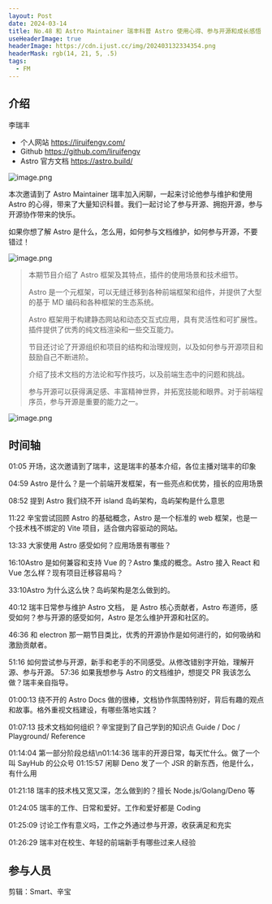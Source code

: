 ```yaml
---
layout: Post
date: 2024-03-14
title: No.48 和 Astro Maintainer 瑞丰科普 Astro 使用心得、参与开源和成长感悟
useHeaderImage: true
headerImage: https://cdn.ijust.cc/img/202403132334354.png
headerMask: rgb(14, 21, 5, .5)
tags:
  - FM
---
```


## 介绍

李瑞丰

- 个人网站 https://liruifengv.com/
- Github https://github.com/liruifengv
- Astro 官方文档 https://astro.build/

![image.png](https://cdn.ijust.cc/img/202403132336104.png)

本次邀请到了 Astro Maintainer 瑞丰加入闲聊，一起来讨论他参与维护和使用 Astro 的心得，带来了大量知识科普。我们一起讨论了参与开源、拥抱开源，参与开源协作带来的快乐。

如果你想了解 Astro 是什么，怎么用，如何参与文档维护，如何参与开源，不要错过！

![image.png](https://cdn.ijust.cc/img/202403132336629.png)

> 本期节目介绍了 Astro 框架及其特点，插件的使用场景和技术细节。
>
> Astro 是一个元框架，可以无缝迁移到各种前端框架和组件，并提供了大型的基于 MD 编码和各种框架的生态系统。
>
> Astro 框架用于构建静态网站和动态交互式应用，具有灵活性和可扩展性。插件提供了优秀的纯文档渲染和一些交互能力。
>
> 节目还讨论了开源组织和项目的结构和治理规则，以及如何参与开源项目和鼓励自己不断进阶。
>
> 介绍了技术文档的方法论和写作技巧，以及前端生态中的问题和挑战。
>
> 参与开源可以获得满足感、丰富精神世界，并拓宽技能和眼界。对于前端程序员，参与开源是重要的能力之一。

![image.png](https://cdn.ijust.cc/img/202403132334354.png)

## 时间轴

01:05 开场，这次邀请到了瑞丰，这是瑞丰的基本介绍，各位主播对瑞丰的印象

04:59 Astro 是什么？是一个前端开发框架，有一些亮点和优势，擅长的应用场景

08:52 提到 Astro 我们绕不开 island 岛屿架构，岛屿架构是什么意思

11:22 辛宝尝试回顾 Astro 的基础概念，Astro 是一个标准的 web 框架，也是一个技术栈不绑定的 Vite 项目，适合做内容驱动的网站。

13:33 大家使用 Astro 感受如何？应用场景有哪些？

16:10Astro 是如何兼容和支持 Vue 的？Astro 集成的概念。Astro 接入 React 和 Vue 怎么样？现有项目迁移容易吗？

33:10Astro 为什么这么快？岛屿架构是怎么做到的。

40:12 瑞丰日常参与维护 Astro 文档， 是 Astro 核心贡献者，Astro 布道师，感受如何？参与开源的感受如何，Astro 是怎么维护开源和社区的。

46:36 和 electron 那一期节目类比，优秀的开源协作是如何进行的，如何吸纳和激励贡献者。

51:16 如何尝试参与开源，新手和老手的不同感受。从修改错别字开始，理解开源、参与开源。
57:36 如果我想参与 Astro 的文档维护，想提交 PR 我该怎么做？瑞丰亲自指导。

01:00:13 绕不开的 Astro Docs 做的很棒，文档协作氛围特别好，背后有趣的观点和故事。格外重视文档建设，有哪些落地实践？

01:07:13 技术文档如何组织？辛宝提到了自己学到的知识点 Guide / Doc / Playground/ Reference

01:14:04 第一部分阶段总结\n﻿01:14:36 瑞丰的开源日常，每天忙什么。做了一个叫 SayHub 的公众号
01:15:57 闲聊 Deno 发了一个 JSR 的新东西，他是什么，有什么用

01:21:18 瑞丰的技术栈又宽又深，怎么做到的？擅长 Node.js/Golang/Deno 等

01:24:05 瑞丰的工作、日常和爱好。工作和爱好都是 Coding

01:25:09 讨论工作有意义吗，工作之外通过参与开源，收获满足和充实

01:26:29 瑞丰对在校生、年轻的前端新手有哪些过来人经验

## 参与人员

剪辑：Smart、辛宝
